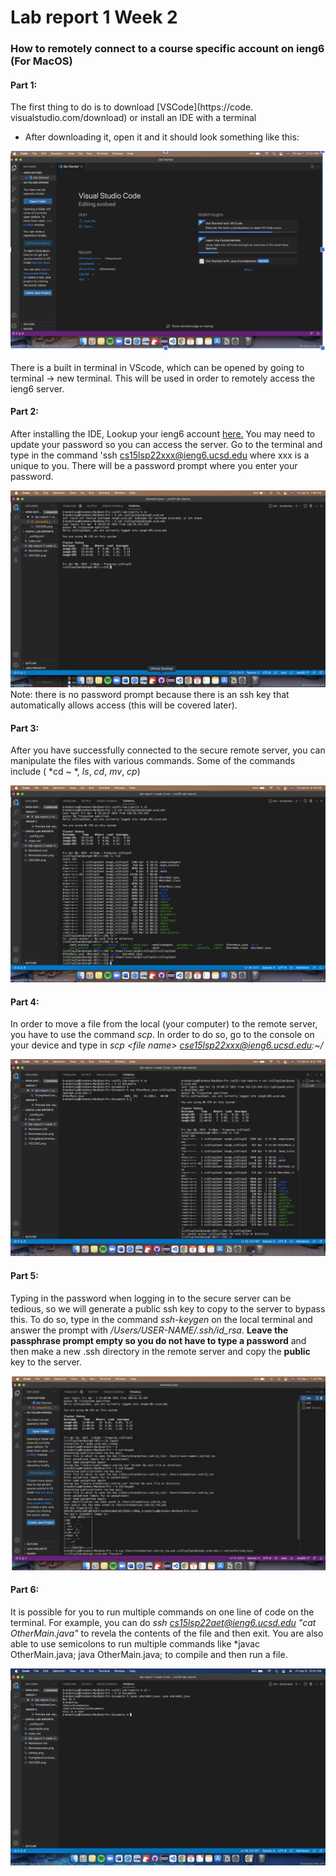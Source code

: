 # Lab report 1 Week 2 

### How to remotely connect to a course specific account on ieng6 (For MacOS)


#### **Part 1**: 
The first thing to do is to download [VSCode](https://code. visualstudio.com/download) or install an IDE with a terminal

* After downloading it, open it and it should look something like this:


![VScode image](VSCODE.png)

There is a built in terminal in VScode, which can be opened by going to terminal -> new terminal. This will be used in order to remotely access the ieng6 server. 

#### **Part 2**: 
After installing the IDE, Lookup your ieng6 account [here.](https://sdacs.ucsd.edu/~icc/index.php) You may need to update your password so you can access the server. Go to the terminal and type in the command 'ssh cs15lsp22xxx@ieng6.ucsd.edu where xxx is a unique to you. There will be a password prompt where you enter your password. 


![RemoteAccess](Remoteaccess.png)
Note: there is no password prompt because there is an ssh key that automatically allows access (this will be covered later). 

#### **Part 3**:

After you have successfully connected to the secure remote server, you can manipulate the files with various commands. Some of the commands include ( *cd ~ *, *ls*, *cd*, *mv*, *cp*)


![trying terminal commands](TryingNewCommands.png)


#### **Part 4**:

In order to move a file from the local (your computer) to the remote server, you have to use the command *scp*. In order to do so, go to the console on your device and type in *scp <file name\> cse15lsp22xxx@ieng6.ucsd.edu:\~/*


![copying file](copyingfile.png)


#### **Part 5**:

Typing in the password when logging in to the secure server can be tedious, so we will generate a public ssh key to copy to the server to bypass this. To do so, type in the command *ssh-keygen* on the local terminal and answer the prompt with */Users/USER-NAME/.ssh/id_rsa*. **Leave the passphrase prompt empty so you do not have to type a password** and then make a new .ssh directory in the remote server and copy the **public** key to the server. 


![sshKeygen](sshKey.png)


#### **Part 6**:

It is possible for you to run multiple commands on one line of code on the terminal. For example, you can do *ssh cs15lsp22aet@ieng6.ucsd.edu "cat OtherMain.java"* to revela the contents of the file and then exit. You are also able to use semicolons to run multiple commands like *javac OtherMain.java; java OtherMain.java; to compile and then run a file. 

![MakeCodeEasier](makeCodeEasier.png)
